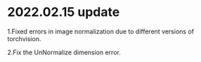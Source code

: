 # 2022.02.15 update
  1.Fixed errors in image normalization due to different versions of torchvision.
  
  2.Fix the UnNormalize dimension error.
